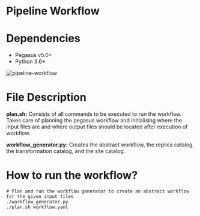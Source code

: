 # Pipeline Workflow 

# Dependencies
- Pegasus v5.0+
- Python 3.6+

![pipeline-workflow](https://user-images.githubusercontent.com/36110304/212753866-b3fbb2b2-30ba-4c25-bf8c-816fadaadc8f.png)

# File Description

<b>plan.sh:</b> Consists of all commands to be executed to run the workflow. Takes care of planning the pegasus workflow and initialising where the input files are and where output files should be located after execution of workflow. 

<b>workflow_generator.py:</b> Creates the abstract workflow, the replica catalog, the transformation catalog, and the site catalog. 

# How to run the workflow?
```
# Plan and run the workflow generator to create an abstract workflow for the given input files
./workflow_generator.py 
./plan.sh workflow.yaml
```
